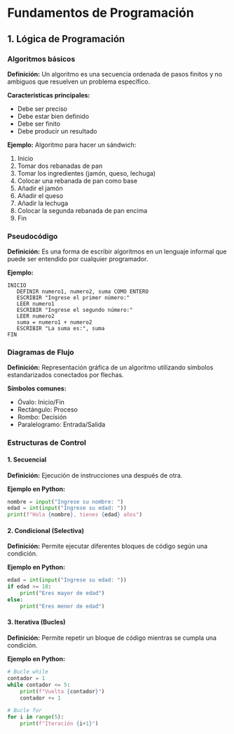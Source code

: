 # Fundamentos de Programación

## 1. Lógica de Programación

### Algoritmos básicos
**Definición:** Un algoritmo es una secuencia ordenada de pasos finitos y no ambiguos que resuelven un problema específico.

**Características principales:**
- Debe ser preciso
- Debe estar bien definido
- Debe ser finito
- Debe producir un resultado

**Ejemplo:**
Algoritmo para hacer un sándwich:
1. Inicio
2. Tomar dos rebanadas de pan
3. Tomar los ingredientes (jamón, queso, lechuga)
4. Colocar una rebanada de pan como base
5. Añadir el jamón
6. Añadir el queso
7. Añadir la lechuga
8. Colocar la segunda rebanada de pan encima
9. Fin

### Pseudocódigo
**Definición:** Es una forma de escribir algoritmos en un lenguaje informal que puede ser entendido por cualquier programador.

**Ejemplo:**
```
INICIO
   DEFINIR numero1, numero2, suma COMO ENTERO
   ESCRIBIR "Ingrese el primer número:"
   LEER numero1
   ESCRIBIR "Ingrese el segundo número:"
   LEER numero2
   suma = numero1 + numero2
   ESCRIBIR "La suma es:", suma
FIN
```

### Diagramas de Flujo
**Definición:** Representación gráfica de un algoritmo utilizando símbolos estandarizados conectados por flechas.

**Símbolos comunes:**
- Óvalo: Inicio/Fin
- Rectángulo: Proceso
- Rombo: Decisión
- Paralelogramo: Entrada/Salida

### Estructuras de Control

#### 1. Secuencial
**Definición:** Ejecución de instrucciones una después de otra.

**Ejemplo en Python:**
```python
nombre = input("Ingrese su nombre: ")
edad = int(input("Ingrese su edad: "))
print(f"Hola {nombre}, tienes {edad} años")
```

#### 2. Condicional (Selectiva)
**Definición:** Permite ejecutar diferentes bloques de código según una condición.

**Ejemplo en Python:**
```python
edad = int(input("Ingrese su edad: "))
if edad >= 18:
    print("Eres mayor de edad")
else:
    print("Eres menor de edad")
```

#### 3. Iterativa (Bucles)
**Definición:** Permite repetir un bloque de código mientras se cumpla una condición.

**Ejemplo en Python:**
```python
# Bucle while
contador = 1
while contador <= 5:
    print(f"Vuelta {contador}")
    contador += 1

# Bucle for
for i in range(5):
    print(f"Iteración {i+1}")
```

